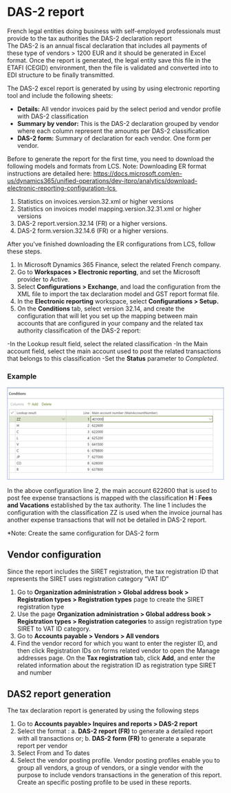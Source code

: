 
# DAS-2 report



French legal entities doing business with self-employed professionals must provide to the tax authorities the DAS-2 declaration report  
The DAS-2 is an annual fiscal declaration that includes all payments of these type of vendors > 1200 EUR  and it should be generated in Excel format. Once the report is generated, the legal entity save this file in the ETAFI (CEGID) environment, then the file is validated and converted into to EDI structure to be finally transmitted.   

The DAS-2 excel report  is generated by using by using electronic reporting tool and include the following sheets:

- **Details:** All vendor invoices paid by the select period and vendor profile with DAS-2 classification
- **Summary by vendor:** This is the DAS-2 declaration grouped by vendor where each column represent the amounts per DAS-2 classification
- **DAS-2 form:** Summary of declaration for each vendor. One form per vendor.

Before to generate the report for the first time, you need to download the following models and formats from LCS. Note: Downloading ER format instructions are detailed here: https://docs.microsoft.com/en-us/dynamics365/unified-operations/dev-itpro/analytics/download-electronic-reporting-configuration-lcs 
	
1. Statistics on invoices.version.32.xml or higher versions 
2. Statistics on invoices model mapping.version.32.31.xml or higher versions
3. DAS-2 report.version.32.14 (FR) or a higher versions. 
4. DAS-2 form.version.32.14.6 (FR) or a higher versions. 
	

After you've finished downloading the ER configurations from LCS, follow these steps.

1. In Microsoft Dynamics 365 Finance, select the related French company.
2. Go to **Workspaces > Electronic reporting**, and set the Microsoft provider to Active.
3. Select **Configurations > Exchange**, and load the configuration from the XML file to import the tax declaration model and GST report format file.
4. In the **Electronic reporting** workspace, select **Configurations > Setup.**
5. On the **Conditions** tab, select version 32.14, and create the configuration that will let you set up the mapping between main accounts that are configured in your company and the related tax authority classification of the DAS-2 report:

-In the Lookup result field, select the related classification
-In the Main account field, select the main account used to post the related transactions that belongs to this classification
-Set the **Status** parameter to *Completed*.

### Example

[![Example of cofiguration](./media/emea-fra-das2-report-configuration.png)](./media/emea-fra-das2-report-configuration.png)

In the above configuration line 2,  the main account 622600 that is used to post fee expense transactions is mapped with the classification **H : Fees and Vacations**  established by the tax authority. 
The line 1 includes the configuration with the classification ZZ is used when the invoice journal has another expense transactions that will not be detailed in DAS-2 report. 

*Note: Create the same configuration for DAS-2 form

## Vendor configuration

Since the report includes the SIRET registration, the tax registration ID that represents the SIRET uses registration category “VAT ID”
1. Go to **Organization administration > Global address book > Registration types > Registration types** page to create the SIRET registration type
2. Use the page **Organization administration > Global address book > Registration types > Registration categories** to assign registration type SIRET to VAT ID category.
3. Go to **Accounts payable > Vendors > All vendors** 
4. Find the vendor record for which you want to enter the register ID, and then click Registration IDs on forms related vendor to open the Manage addresses page. On the **Tax registration** tab, click **Add**, and enter the related  information about the registration ID as registration type SIRET and number
		

## DAS2 report generation
The tax declaration report is generated by using the following steps
1. Go to **Accounts payable> Inquires and reports > DAS-2 report**
2. Select the format : 
	a. **DAS-2 report (FR)** to generate a detailed report with all transactions or;
	b. **DAS-2 form (FR)** to generate a separate report per vendor
3. Select From and To dates
4. Select the vendor posting profile. Vendor posting profiles enable you to group all vendors, a group of vendors, or a single vendor with the purpose to include vendors transactions in the generation of this report. Create an specific posting profile to be used in these reports.
